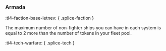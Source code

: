 ### **Armada**
:ti4-faction-base-letnev:
{ .splice-faction }

The maximum number of non-fighter ships you can have in each system is equal to 2 more than the number of tokens in your fleet pool.

:ti4-tech-warfare:
{ .splice-tech }
